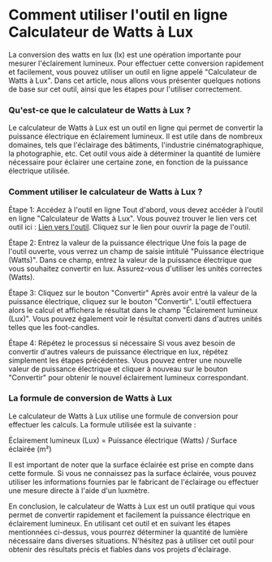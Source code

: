 Comment utiliser l'outil en ligne Calculateur de Watts à Lux
============================================================

La conversion des watts en lux (lx) est une opération importante pour mesurer l'éclairement lumineux. Pour effectuer cette conversion rapidement et facilement, vous pouvez utiliser un outil en ligne appelé "Calculateur de Watts à Lux". Dans cet article, nous allons vous présenter quelques notions de base sur cet outil, ainsi que les étapes pour l'utiliser correctement.

### Qu'est-ce que le calculateur de Watts à Lux ?

Le calculateur de Watts à Lux est un outil en ligne qui permet de convertir la puissance électrique en éclairement lumineux. Il est utile dans de nombreux domaines, tels que l'éclairage des bâtiments, l'industrie cinématographique, la photographie, etc. Cet outil vous aide à déterminer la quantité de lumière nécessaire pour éclairer une certaine zone, en fonction de la puissance électrique utilisée.

### Comment utiliser le calculateur de Watts à Lux ?

Étape 1: Accédez à l'outil en ligne Tout d'abord, vous devez accéder à l'outil en ligne "Calculateur de Watts à Lux". Vous pouvez trouver le lien vers cet outil ici : [Lien vers l'outil](https://www.onlinecalculatorsfree.com/fr/tools/watt-to-lux-calculator.html). Cliquez sur le lien pour ouvrir la page de l'outil.

Étape 2: Entrez la valeur de la puissance électrique Une fois la page de l'outil ouverte, vous verrez un champ de saisie intitulé "Puissance électrique (Watts)". Dans ce champ, entrez la valeur de la puissance électrique que vous souhaitez convertir en lux. Assurez-vous d'utiliser les unités correctes (Watts).

Étape 3: Cliquez sur le bouton "Convertir" Après avoir entré la valeur de la puissance électrique, cliquez sur le bouton "Convertir". L'outil effectuera alors le calcul et affichera le résultat dans le champ "Éclairement lumineux (Lux)". Vous pouvez également voir le résultat converti dans d'autres unités telles que les foot-candles.

Étape 4: Répétez le processus si nécessaire Si vous avez besoin de convertir d'autres valeurs de puissance électrique en lux, répétez simplement les étapes précédentes. Vous pouvez entrer une nouvelle valeur de puissance électrique et cliquer à nouveau sur le bouton "Convertir" pour obtenir le nouvel éclairement lumineux correspondant.

### La formule de conversion de Watts à Lux

Le calculateur de Watts à Lux utilise une formule de conversion pour effectuer les calculs. La formule utilisée est la suivante :

Éclairement lumineux (Lux) = Puissance électrique (Watts) / Surface éclairée (m²)

Il est important de noter que la surface éclairée est prise en compte dans cette formule. Si vous ne connaissez pas la surface éclairée, vous pouvez utiliser les informations fournies par le fabricant de l'éclairage ou effectuer une mesure directe à l'aide d'un luxmètre.

En conclusion, le calculateur de Watts à Lux est un outil pratique qui vous permet de convertir rapidement et facilement la puissance électrique en éclairement lumineux. En utilisant cet outil et en suivant les étapes mentionnées ci-dessus, vous pourrez déterminer la quantité de lumière nécessaire dans diverses situations. N'hésitez pas à utiliser cet outil pour obtenir des résultats précis et fiables dans vos projets d'éclairage.